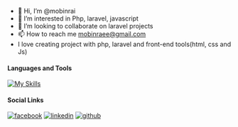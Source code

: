 - 👋 Hi, I’m @mobinrai
- 👀 I’m interested in Php, laravel, javascript
- 💞️ I’m looking to collaborate on laravel projects
- 📫 How to reach me mobinraee@gmail.com
- I love creating project with php, laravel and front-end tools(html, css and Js)
#### Languages and Tools
  [![My Skills](https://skills.thijs.gg/icons?i=php,js,css,html,jquery,mysql,nodejs,figma&theme=light)](https://skills.thijs.gg)
#### Social Links
[![facebook](https://github.com/shikhar1020jais1/Git-Social/blob/master/Icons/Facebook.png (Facebook))][1]
[![linkedin](https://github.com/shikhar1020jais1/Git-Social/blob/master/Icons/LinkedIn.png (LinkedIn))][2]
[![github](https://github.com/shikhar1020jais1/Git-Social/blob/master/Icons/Github.png (Github))][3]

[1]: https://www.facebook.com/username
[2]: https://www.linkedin.com/in/username
[3]: https://www.github.com/username
<!---
mobinrai/mobinrai is a ✨ special ✨ repository because its `README.md` (this file) appears on your GitHub profile.
You can click the Preview link to take a look at your changes.
--->
